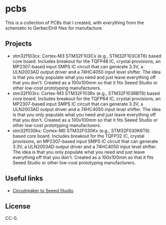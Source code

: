 # pcbs
This is a collection of PCBs that I created, with everything from the schematic
to Gerber/Drill files for manufacture.

## Projects
  * stm32f103cx: Cortex-M3 STM32F103Cx (e.g., STM32F103C8T6) based core board.
    Includes breakout for the TQFP48 IC, crystal provisions, an MP2307-based
    input SMPS IC circuit that can generate 3.3V, a ULN2003AD output driver and a
    74HC4050 input level shifter. The idea is that you only populate what you need
    and just leave everything off that you don't. Created as a 100x100mm so that it
    fits Seeed Studio or other low-cost prototyping manufacturers.
  * stm32f103rx: Cortex-M3 STM32F103Rx (e.g., STM32F103RBT6) based core board.
    Includes breakout for the TQFP64 IC, crystal provisions, an MP2307-based
    input SMPS IC circuit that can generate 3.3V, a ULN2003AD output driver and a
    74HC4050 input level shifter. The idea is that you only populate what you need
    and just leave everything off that you don't. Created as a 100x100mm so that it
    fits Seeed Studio or other low-cost prototyping manufacturers.
  * stm32f030kx: Cortex-M0 STM32F030Kx (e.g., STM32F030K6T6) based core board.
    Includes breakout for the TQFP32 IC, crystal provisions, an MP2307-based
    input SMPS IC circuit that can generate 3.3V, a ULN2003AD output driver and a
    74HC4050 input level shifter. The idea is that you only populate what you need
    and just leave everything off that you don't. Created as a 100x100mm so that it
    fits Seeed Studio or other low-cost prototyping manufacturers.

## Useful links
  * [Circuitmaker to Seeed Studio](http://support.seeedstudio.com/knowledgebase/articles/1187692-how-to-generate-gerber-files-from-circuitmaker)

## License
CC-0.

